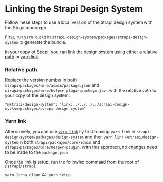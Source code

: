 # Linking the Strapi Design System

Follow these steps to use a local version of the Strapi design system with the Strapi monorepo

First, run `yarn build` in `strapi-design-system/packages/strapi-design-system` to generate the bundle.

In your copy of Strapi, you can link the design system using either a [relative path](#relative-path) or [yarn link](#yarn-link).

### Relative path

Replace the version number in both `strapi/packages/core/admin/package.json` and `strapi/packages/core/helper-plugin/package.json` with the relative path to your copy of the design system:

```
"@strapi/design-system": "link:../../../../strapi-design-system/packages/strapi-design-system"
```

### Yarn link

Alternatively, you can use [`yarn link`](https://classic.yarnpkg.com/lang/en/docs/cli/link/) by first running `yarn link` in `strapi-design-system/packages/design-system` and then `yarn link @strapi/design-system` in both `strapi/packages/core/admin` and `strapi/packages/core/helper-plugin`. With this approach, no changes need to be made to the `package.json`

Once the link is setup, run the following command from the root of `@strapi/strapi`

```
yarn lerna clean && yarn setup
```
